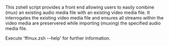 This zshell script provides a front end allowing users to easily combine (mux) an existing audio media
file with an existing video media file. It interrogates the existing video media file and ensures all
streams within the video media are preservered while importing (muxing) the specified audio media file.

Execute 'ffmux.zsh --help' for further information.
